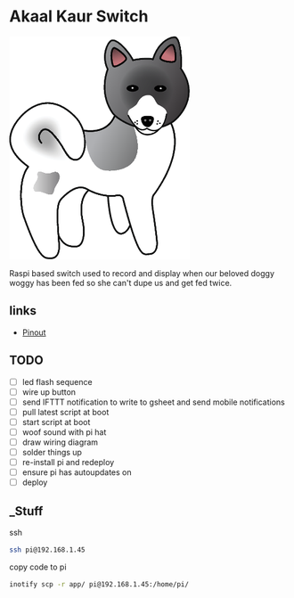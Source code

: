 # Akaal Kaur Switch

![](akita_logo.png)

Raspi based switch used to record and display when our beloved doggy woggy has been fed so she can't dupe us and get fed twice.

## links

- [Pinout](https://pinout.xyz/pinout/i2c)

## TODO

- [ ] led flash sequence
- [ ] wire up button
- [ ] send IFTTT notification to write to gsheet and send mobile notifications
- [ ] pull latest script at boot
- [ ] start script at boot
- [ ] woof sound with pi hat
- [ ] draw wiring diagram
- [ ] solder things up
- [ ] re-install pi and redeploy
- [ ] ensure pi has autoupdates on
- [ ] deploy

## _Stuff

ssh

```bash
ssh pi@192.168.1.45
```

copy code to pi

```bash
inotify scp -r app/ pi@192.168.1.45:/home/pi/
```
